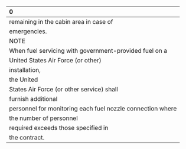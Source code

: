 | 0                                                          |
|:-----------------------------------------------------------|
| remaining in the cabin area in case of                     |
| emergencies.                                               |
| NOTE                                                       |
| When fuel servicing with government-provided fuel on a     |
| United States Air Force (or other)                         |
| installation,                                              |
| the United                                                 |
| States Air Force (or other service) shall                  |
| furnish additional                                         |
| personnel for monitoring each fuel nozzle connection where |
| the number of personnel                                    |
| required exceeds those specified in                        |
| the contract.                                              |